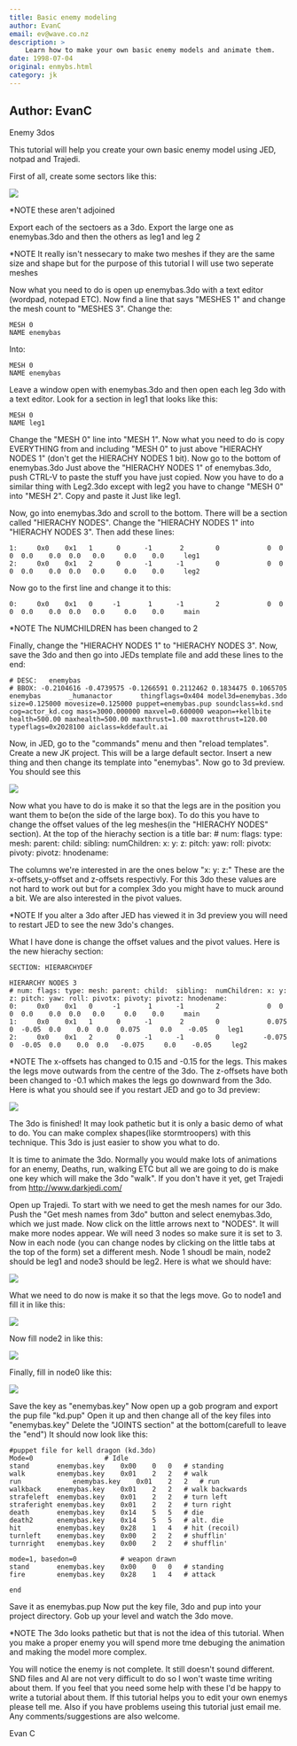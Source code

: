 ```yaml
---
title: Basic enemy modeling
author: EvanC
email: ev@wave.co.nz
description: >
    Learn how to make your own basic enemy models and animate them.
date: 1998-07-04
original: enmybs.html
category: jk
---
```

Author: EvanC
-----

Enemy 3dos  

This tutorial will help you create your own basic enemy model using JED,
notpad and Trajedi.  

First of all, create some sectors like this:  

![](pic1.gif)

\*NOTE these aren't adjoined  

Export each of the sectoers as a 3do. Export the large one as
enemybas.3do and then the others as leg1 and leg 2  

\*NOTE It really isn't nessecary to make two meshes if they are the same
size and shape but for the purpose of this tutorial I will use two
seperate meshes  

Now what you need to do is open up enemybas.3do with a text editor
(wordpad, notepad ETC). Now find a line that says "MESHES 1" and change
the mesh count to "MESHES 3". Change the:
```
MESH 0
NAME enemybas
```

Into:
```
MESH 0
NAME enemybas
```

Leave a window open with enemybas.3do and then open each leg 3do with a
text editor. Look for a section in leg1 that looks like this:
```
MESH 0
NAME leg1
```

Change the "MESH 0" line into "MESH 1". Now what you need to do is copy
EVERYTHING from and including "MESH 0" to just above "HIERACHY NODES 1"
(don't get the HIERACHY NODES 1 bit). Now go to the bottom of
enemybas.3do Just above the "HIERACHY NODES 1" of enemybas.3do, push
CTRL-V to paste the stuff you have just copied. Now you have to do a
similar thing with Leg2.3do except with leg2 you have to change "MESH 0"
into "MESH 2". Copy and paste it Just like leg1.  

Now, go into enemybas.3do and scroll to the bottom. There will be a
section called "HIERACHY NODES". Change the "HIERACHY NODES 1" into
"HIERACHY NODES 3". Then add these lines:
```
1:     0x0    0x1   1      0      -1       2        0            0  0  0  0.0    0.0  0.0   0.0     0.0    0.0     leg1
2:     0x0    0x1   2      0      -1      -1        0            0  0  0  0.0    0.0  0.0   0.0     0.0    0.0     leg2
```

Now go to the first line and change it to this:

`0:     0x0    0x1   0     -1       1      -1        2            0  0  0  0.0    0.0  0.0   0.0     0.0    0.0     main`

\*NOTE The NUMCHILDREN has been changed to 2  

Finally, change the "HIERACHY NODES 1" to "HIERACHY NODES 3". Now, save
the 3do and then go into JEDs template file and add these lines to the
end:
```
# DESC:   enemybas
# BBOX: -0.2104616 -0.4739575 -0.1266591 0.2112462 0.1834475 0.1065705
enemybas       _humanactor       thingflags=0x404 model3d=enemybas.3do size=0.125000 movesize=0.125000 puppet=enemybas.pup soundclass=kd.snd cog=actor_kd.cog mass=3000.000000 maxvel=0.600000 weapon=+kellbite health=500.00 maxhealth=500.00 maxthrust=1.00 maxrotthrust=120.00 typeflags=0x2028100 aiclass=kddefault.ai
```
Now, in JED, go to the "commands" menu and then "reload templates".
Create a new JK project. This will be a large default sector. Insert a
new thing and then change its template into "enemybas". Now go to 3d
preview. You should see this  

![](pic2.gif)

Now what you have to do is make it so that the legs are in the position
you want them to be(on the side of the large box). To do this you have
to change the offset values of the leg meshes(in the "HIERACHY NODES"
section). At the top of the hierachy section is a title bar: \# num:
flags: type: mesh: parent: child: sibling: numChildren: x: y: z: pitch:
yaw: roll: pivotx: pivoty: pivotz: hnodename:  

The columns we're interested in are the ones below "x: y: z:" These are
the x-offsets,y-offset and z-offsets respectivly. For this 3do these
values are not hard to work out but for a complex 3do you might have to
muck around a bit. We are also interested in the pivot values.  

\*NOTE If you alter a 3do after JED has viewed it in 3d preview you will
need to restart JED to see the new 3do's changes.  

What I have done is change the offset values and the pivot values. Here
is the new hierachy section:
```
SECTION: HIERARCHYDEF

HIERARCHY NODES 3
# num: flags: type: mesh: parent: child:  sibling:  numChildren: x: y: z: pitch: yaw: roll: pivotx: pivoty: pivotz: hnodename:
0:     0x0    0x1   0     -1       1      -1        2            0  0  0  0.0    0.0  0.0   0.0     0.0    0.0     main
1:     0x0    0x1   1      0      -1       2        0            0.075  0  -0.05  0.0    0.0  0.0   0.075     0.0    -0.05     leg1
2:     0x0    0x1   2      0      -1      -1        0           -0.075  0  -0.05  0.0    0.0  0.0   -0.075     0.0    -0.05     leg2
```

\*NOTE The x-offsets has changed to 0.15 and -0.15 for the legs. This
makes the legs move outwards from the centre of the 3do. The z-offsets
have both been changed to -0.1 which makes the legs go downward from the
3do. Here is what you should see if you restart JED and go to 3d
preview:  

![](pic3.gif)

The 3do is finished\! It may look pathetic but it is only a basic demo
of what to do. You can make complex shapes(like stormtroopers) with this
technique. This 3do is just easier to show you what to do.  

It is time to animate the 3do. Normally you would make lots of
animations for an enemy, Deaths, run, walking ETC but all we are going
to do is make one key which will make the 3do "walk". If you don't have
it yet, get Trajedi from http://www.darkjedi.com/  

Open up Trajedi. To start with we need to get the mesh names for our
3do. Push the "Get mesh names from 3do" button and select enemybas.3do,
which we just made. Now click on the little arrows next to "NODES". It
will make more nodes appear. We will need 3 nodes so make sure it is set
to 3. Now in each node (you can change nodes by clicking on the little
tabs at the top of the form) set a different mesh. Node 1 shoudl be
main, node2 should be leg1 and node3 should be leg2. Here is what we
should have:  

![](pic4.gif)

What we need to do now is make it so that the legs move. Go to node1 and
fill it in like this:  

![](pic5.gif)

Now fill node2 in like this:  

![](pic6.gif)

Finally, fill in node0 like this:  

![](pic7.gif)

Save the key as "enemybas.key" Now open up a gob program and export the
pup file "kd.pup" Open it up and then change all of the key files into
"enemybas.key" Delete the "JOINTS section" at the bottom(carefull to
leave the "end") It should now look like this:

```
#puppet file for kell dragon (kd.3do)
Mode=0                  # Idle
stand       enemybas.key    0x00    0   0   # standing
walk        enemybas.key    0x01    2   2   # walk
run             enemybas.key    0x01    2   2   # run
walkback    enemybas.key    0x01    2   2   # walk backwards
strafeleft  enemybas.key    0x01    2   2   # turn left
straferight enemybas.key    0x01    2   2   # turn right
death       enemybas.key    0x14    5   5   # die
death2      enemybas.key    0x14    5   5   # alt. die
hit         enemybas.key    0x28    1   4   # hit (recoil)
turnleft    enemybas.key    0x00    2   2   # shufflin'
turnright   enemybas.key    0x00    2   2   # shufflin'

mode=1, basedon=0           # weapon drawn
stand       enemybas.key    0x00    0   0   # standing
fire        enemybas.key    0x28    1   4   # attack

end
```

Save it as enemybas.pup Now put the key file, 3do and pup into your
project directory. Gob up your level and watch the 3do move.  

\*NOTE The 3do looks pathetic but that is not the idea of this tutorial.
When you make a proper enemy you will spend more tme debuging the
animation and making the model more complex.  

You will notice the enemy is not complete. It still doesn't sound
different. SND files and AI are not very difficult to do so I won't
waste time writing about them. If you feel that you need some help with
these I'd be happy to write a tutorial about them. If this tutorial
helps you to edit your own enemys please tell me. Also if you have
problems useing this tutorial just email me. Any comments/suggestions
are also welcome.  

Evan C
